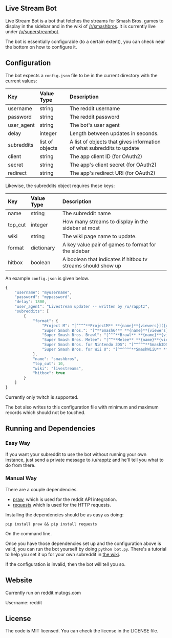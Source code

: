 ## Live Stream Bot

Live Stream Bot is a bot that fetches the streams for Smash Bros. games to display in the
sidebar and in the wiki of [/r/smashbros](http://reddit.com/r/smashbros). It is currently live
under [/u/superstreambot](http://reddit.com/u/superstreambot).

The bot is essentially configurable (to a certain extent), you can check near the bottom on how to configure it.

## Configuration

The bot expects a `config.json` file to be in the current directory with the current values:

Key | Value Type | Description
:----|:-----------|:-----------
username | string | The reddit username
password | string | The reddit password
user_agent | string | The bot's user agent
delay | integer | Length between updates in seconds.
subreddits | list of objects | A list of objects that gives information of what subreddits to update
client | string | The app client ID (for OAuth2)
secret | string | The app's client secret (for OAuth2)
redirect | string | The app's redirect URI (for OAuth2)

Likewise, the subreddits object requires these keys:

Key | Value Type | Description
:----|:----------|:------------
name | string | The subreddit name
top_cut | integer | How many streams to display in the sidebar at most
wiki | string | The wiki page name to update.
format | dictionary | A key value pair of games to format for the sidebar
hitbox | boolean | A boolean that indicates if hitbox.tv streams should show up

An example `config.json` is given below.

```js
{
    "username": "myusername",
    "password": "mypassword",
    "delay": 1800,
    "user_agent": "Livestream updater -- written by /u/rapptz",
    "subreddits": [
        {
            "format": {
                "Project M": "[^^^^**ProjectM** **{name}**{viewers}]({url})",
                "Super Smash Bros.": "[^**Smash64** **{name}**{viewers}]({url})",
                "Super Smash Bros. Brawl": "[^^^**Brawl** **{name}**{viewers}]({url})",
                "Super Smash Bros. Melee": "[^^**Melee** **{name}**{viewers}]({url})",
                "Super Smash Bros. for Nintendo 3DS": "[^^^^^**Smash3DS** **{name}**{viewers}]({url})",
                "Super Smash Bros. for Wii U": "[^^^^^^**SmashWiiU** **{name}**{viewers}]({url})"
            },
            "name": "smashbros",
            "top_cut": 10,
            "wiki": "livestreams",
            "hitbox": true
        }
    ]
}


```

Currently only twitch is supported.

The bot also writes to this configuration file with minimum and maximum records which should not be touched.

## Running and Dependencies

### Easy Way

If you want your subreddit to use the bot without running your own instance, just send a private message to /u/rapptz and
he'll tell you what to do from there.

### Manual Way

There are a couple dependencies.

- [praw](https://github.com/praw-dev/praw), which is used for the reddit API integration.
- [requests](https://github.com/kennethreitz/requests/) which is used for the HTTP requests.

Installing the dependencies should be as easy as doing:

    pip install praw && pip install requests

On the command line.

Once you have those dependencies set up and the configuration above is valid, you can run the bot yourself by doing `python bot.py`. There's
a tutorial to help you set it up for your own subreddit in [the wiki][tut].

If the configuration is invalid, then the bot will tell you so.

[tut]: https://github.com/HypestTeam/livestreambot/wiki/Using-On-Your-Own-Subreddit

## Website

Currently run on reddit.mutogs.com

Username: reddit

## License

The code is MIT licensed. You can check the license in the LICENSE file.
